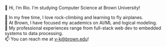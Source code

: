 👋 Hi, I’m Rio. I'm studying Computer Science at Brown University!

🥳 In my free time, I love rock-climbing and learning to fly airplanes. \
🌱 At Brown, I have focused my academics on AI/ML and logical modeling. \
💼 My professional experiences range from full-stack web dev to embedded systems to data processing. \
📫 You can reach me at v-k@brown.edu!
